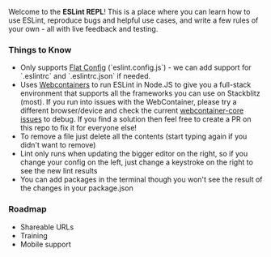 Welcome to the **ESLint REPL**! This is a place where you can learn how to use ESLint, reproduce bugs and helpful use cases, and write a few rules of your own - all with live feedback and testing.

### Things to Know

- Only supports [Flat Config](https://eslint.org/docs/latest/use/configure/configuration-files-new) (\`eslint.config.js\`) - we can add support for \`.eslintrc\` and \`.eslintrc.json\` if needed.
- Uses [Webcontainers](https://webcontainers.io/) to run ESLint in Node.JS to give you a full-stack environment that supports all the frameworks you can use on Stackblitz (most). If you run into issues with the WebContainer, please try a different browser/device and check the current [webcontainer-core issues](https://github.com/stackblitz/webcontainer-core/issues) to debug. If you find a solution then feel free to create a PR on this repo to fix it for everyone else!
- To remove a file just delete all the contents (start typing again if you didn't want to remove)
- Lint only runs when updating the bigger editor on the right, so if you change your config on the left, just change a keystroke on the right to see the new lint results
- You can add packages in the terminal though you won't see the result of the changes in your package.json

### Roadmap

- Shareable URLs
- Training
- Mobile support